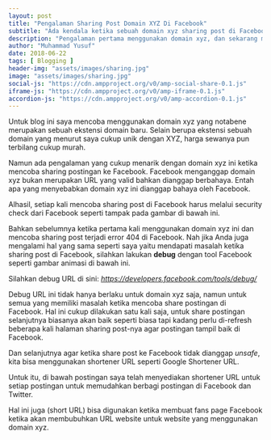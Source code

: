 ```yaml
---
layout: post
title: "Pengalaman Sharing Post Domain XYZ Di Facebook"
subtitle: "Ada kendala ketika sebuah domain xyz sharing post di Facebook"
description: "Pengalaman pertama menggunakan domain xyz, dan sekarang memiliki kendala ketika sebuah domain xyz sharing post di Facebook."
author: "Muhammad Yusuf"
date: 2018-06-22
tags: [ Blogging ]
header-img: "assets/images/sharing.jpg"
image: "assets/images/sharing.jpg"
social-js: "https://cdn.ampproject.org/v0/amp-social-share-0.1.js"
iframe-js: "https://cdn.ampproject.org/v0/amp-iframe-0.1.js"
accordion-js: "https://cdn.ampproject.org/v0/amp-accordion-0.1.js"
---
```


Untuk blog ini saya mencoba menggunakan domain xyz yang notabene merupakan sebuah ekstensi domain baru. Selain berupa ekstensi sebuah domain yang menurut saya cukup unik dengan XYZ, harga sewanya pun terbilang cukup murah.

Namun ada pengalaman yang cukup menarik dengan domain xyz ini ketika mencoba sharing postingan ke Facebook. Facebook menganggap domain xyz bukan merupakan URL yang valid bahkan dianggap berbahaya. Entah apa yang menyebabkan domain xyz ini dianggap bahaya oleh Facebook.

Alhasil, setiap kali mencoba sharing post di Facebook harus melalui security check dari Facebook seperti tampak pada gambar di bawah ini.

<amp-img src="https://lh6.googleusercontent.com/-V-9ENI6_lRA/V2n_fV_VTtI/AAAAAAAAm_I/VTUU7A5b6VYbwFvtC6lPKx7dLVSa6hrHACL0B/w750-h534-no/share.jpg"
      width="750"
      height="534"
      layout="responsive"
      alt="Share on FB"></amp-img>

Bahkan sebelumnya ketika pertama kali menggunakan domain xyz ini dan mencoba sharing post terjadi error 404 di Facebook. Nah jika Anda juga mengalami hal yang sama seperti saya yaitu mendapati masalah ketika sharing post di Facebook, silahkan lakukan **debug** dengan tool Facebook seperti gambar animasi di bawah ini.

Silahkan debug URL di sini: *https://developers.facebook.com/tools/debug/*

<amp-img src="https://lh5.googleusercontent.com/-dzO61ze3ofk/V2n_kVkPRAI/AAAAAAAAm_Q/iYYBChVPtc0NbFyJ1Wo1unVez6KaVHCpQCL0B/w750-h522-no/Animation.gif"
      width="750"
      height="522"
      layout="responsive"
      alt="debug"></amp-img>

Debug URL ini tidak hanya berlaku untuk domain xyz saja, namun untuk semua yang memiliki masalah ketika mencoba share postingan di Facebook. Hal ini cukup dilakukan satu kali saja, untuk share postingan selanjutnya biasanya akan baik seperti biasa tapi kadang perlu di-refresh beberapa kali halaman sharing post-nya agar postingan tampil baik di Facebook.

Dan selanjutnya agar ketika share post ke Facebook tidak dianggap *unsafe*, kita bisa menggunakan shortener URL seperti Google Shortener URL.

Untuk itu, di bawah postingan saya telah menyediakan shortener URL untuk setiap postingan untuk memudahkan berbagi postingan di Facebook dan Twitter.

Hal ini juga (short URL) bisa digunakan ketika membuat fans page Facebook ketika akan membubuhkan URL website untuk website yang menggunakan domain xyz.